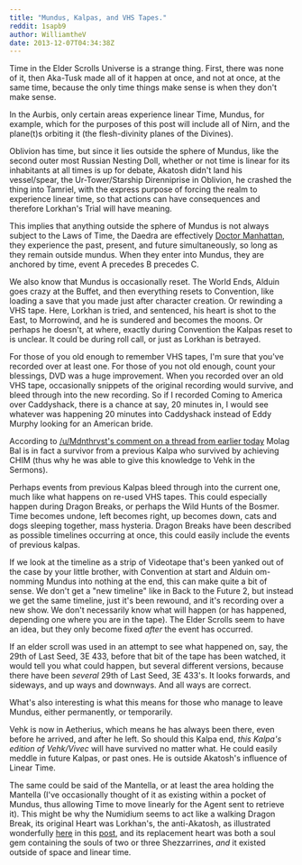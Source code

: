 ```yaml
---
title: "Mundus, Kalpas, and VHS Tapes."
reddit: 1sapb9
author: WilliamtheV
date: 2013-12-07T04:34:38Z
---
```


Time in the Elder Scrolls Universe is a strange thing. First, there was none of it, then Aka-Tusk made all of it happen at once, and not at once, at the same time, because the only time things make sense is when they don't make sense.

In the Aurbis, only certain areas experience linear Time, Mundus, for example, which for the purposes of this post will include all of Nirn, and the plane(t)s orbiting it (the flesh-divinity planes of the Divines). 

Oblivion has time, but since it lies outside the sphere of Mundus, like the second outer most Russian Nesting Doll, whether or not time is linear for its inhabitants at all times is up for debate, Akatosh didn't land his vessel/spear, the Ur-Tower/Starship Direnniprise in Oblivion, he crashed the thing into Tamriel, with the express purpose of forcing the realm to experience linear time, so that actions can have consequences and therefore Lorkhan's Trial will have meaning.

This implies that anything outside the sphere of Mundus is not always subject to the Laws of Time, the Daedra are effectively [Doctor Manhattan](https://farm4.staticflickr.com/3610/3393491131_435b2d9bf5_o.jpg), they experience the past, present, and future simultaneously, so long as they remain outside mundus. When they enter into Mundus, they are anchored by time, event A precedes B precedes C.

We also know that Mundus is occasionally reset. The World Ends, Alduin goes crazy at the Buffet, and then everything resets to Convention, like loading a save that you made just after character creation. Or rewinding a VHS tape. Here, Lorkhan is tried, and sentenced, his heart is shot to the East, to Morrowind, and he is sundered and becomes the moons. Or perhaps he doesn't, at where, exactly during Convention the Kalpas reset to is unclear. It could be during roll call, or just as Lorkhan is betrayed.

For those of you old enough to remember VHS tapes, I'm sure that you've recorded over at least one. For those of you not old enough, count your blessings, DVD was a huge improvement. When you recorded over an old VHS tape, occasionally snippets of the original recording would survive, and bleed through into the new recording. So if I recorded Coming to America over Caddyshack, there is a chance at say, 20 minutes in, I would see whatever was happening 20 minutes into Caddyshack instead of Eddy Murphy looking for an American bride.

According to [/u/Mdnthrvst's comment on a thread from earlier today](http://www.reddit.com/r/teslore/comments/1s9f5w/boethiah_and_molag_bal/cdvbvjo) Molag Bal is in fact a survivor from a previous Kalpa who survived by achieving CHIM (thus why he was able to give this knowledge to Vehk in the Sermons). 

Perhaps events from previous Kalpas bleed through into the current one, much like what happens on re-used VHS tapes. This could especially happen during Dragon Breaks, or perhaps the Wild Hunts of the Bosmer. Time becomes undone, left becomes right, up becomes down, cats and dogs sleeping together, mass hysteria. Dragon Breaks have been described as possible timelines occurring at once, this could easily include the events of previous kalpas.

If we look at the timeline as a strip of Videotape that's been yanked out of the case by your little brother, with Convention at start and Alduin om-nomming Mundus into nothing at the end, this can make quite a bit of sense. We don't get a "new timeline" like in Back to the Future 2, but instead we get the same timeline, just it's been rewound, and it's recording over a new show. We don't necessarily know what will happen (or has happened, depending one where you are in the tape). The Elder Scrolls seem to have an idea, but they only become fixed *after* the event has occurred. 

If an elder scroll was used in an attempt to see what happened on, say, the 29th of Last Seed, 3E 433, before that bit of the tape has been watched, it would tell you what could happen, but several different versions, because there have been *several* 29th of Last Seed, 3E 433's. It looks forwards, and sideways, and up ways and downways. And all ways are correct.

What's also interesting is what this means for those who manage to leave Mundus, either permanently, or temporarily.

Vehk is now in Aetherius, which means he has always been there, even before he arrived, and after he left. So should this Kalpa end, *this Kalpa's edition of Vehk/Vivec*  will have survived no matter what. He could easily meddle in future Kalpas, or past ones. He is outside Akatosh's influence of Linear Time.

The same could be said of the Mantella, or at least the area holding the Mantella (I've occasionally thought of it as existing within a pocket of Mundus, thus allowing Time to move linearly for the Agent sent to retrieve it). This might be why the Numidium seems to act like a walking Dragon Break, its original Heart was Lorkhan's, the anti-Akatosh, as illustrated wonderfully [here](http://i.imgur.com/K88W1u6.png) in this [post](http://www.reddit.com/r/teslore/comments/1s49wr/an_simple_illustration_on_vehks_teaching_of_the/), and its replacement heart was both a soul gem containing the souls of two or three Shezzarrines, *and* it existed outside of space and linear time.

